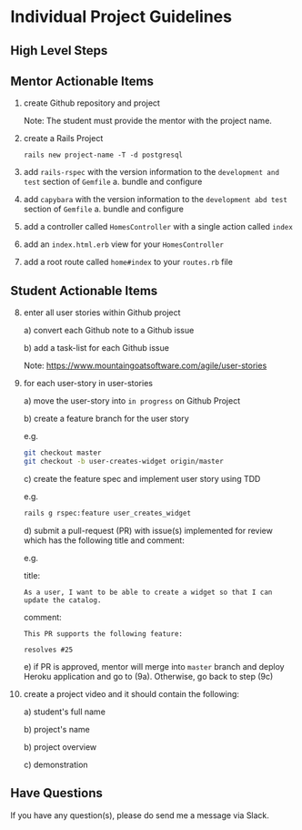 # Individual Project Guidelines

## High Level Steps

## Mentor Actionable Items

1. create Github repository and project

   Note: The student must provide the mentor with the project name.

2. create a Rails Project

   ```text
   rails new project-name -T -d postgresql
   ```

3. add `rails-rspec` with the version information to the `development and test` section of `Gemfile`
   a. bundle and configure

4. add `capybara` with the version information to the `development abd test` section of `Gemfile`
   a. bundle and configure

5. add a controller called `HomesController` with a single action called `index`

6. add an `index.html.erb` view for your `HomesController`

7. add a root route called `home#index` to your `routes.rb` file

## Student Actionable Items

8. enter all user stories within Github project

   a) convert each Github note to a Github issue

   b) add a task-list for each Github issue

   Note: https://www.mountaingoatsoftware.com/agile/user-stories

9. for each user-story in user-stories

   a) move the user-story into `in progress` on Github Project

   b) create a feature branch for the user story
   
   e.g.
   
   ```bash
   git checkout master
   git checkout -b user-creates-widget origin/master
   ```

   c) create the feature spec and implement user story using TDD
   
   e.g.
   
   ```bash
   rails g rspec:feature user_creates_widget
   ```

   d) submit a pull-request (PR) with issue(s) implemented for review which has the following title and comment:
   
   e.g.
   
   title:
   
   ```text
   As a user, I want to be able to create a widget so that I can update the catalog.
   ```
   
   comment:
   
   ```text
   This PR supports the following feature:

   resolves #25
   ```

   e) if PR is approved, mentor will merge into `master` branch and deploy Heroku application and go to (9a). Otherwise, go back to step (9c)

10. create a project video and it should contain the following:

    a) student's full name

    b) project's name

    b) project overview

    c) demonstration

## Have Questions

If you have any question(s), please do send me a message via Slack.
